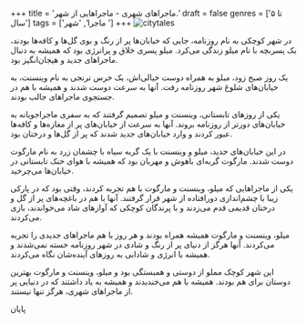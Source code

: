 +++
title = 'ماجراهای شهری - ماجراهایی از شهر.'
draft = false
genres = ['تا ۵ سال']
tags = ['ماجرا', 'شهر ']
+++
![citytales](/128.CityTales.jpg)

در شهر کوچکی به نام روزنامه، جایی که خیابان‌ها پر از رنگ و بوی گل‌ها و کافه‌ها بودند، یک پسربچه با نام میلو زندگی می‌کرد. میلو پسری خلاق و پرانرژی بود که همیشه به دنبال ماجراهای جدید و هیجان‌انگیز بود.

یک روز صبح زود، میلو به همراه دوست خیالی‌اش، یک خرس نرنجی به نام وینسنت، به خیابان‌های شلوغ شهر روزنامه رفت. آنها به سرعت دوست شدند و همیشه با هم در جستجوی ماجراهای جالب بودند.

یکی از روزهای تابستانی، وینسنت و میلو تصمیم گرفتند که به سفری ماجراجویانه به خیابان‌های دورتر از روزنامه بروند. آنها به سرعت از خیابان‌های پر از مغازه‌ها و کافه‌ها عبور کردند و وارد خیابان‌های جدید شدند که پر از گل‌ها و درختان بود.

در این خیابان‌های جدید، میلو و وینسنت با یک گربه سیاه با چشمان زرد به نام مارگوت دوست شدند. مارگوت گربه‌ای باهوش و مهربان بود که همیشه با هوای خنک تابستانی در خیابان‌ها می‌چرخید.

یکی از ماجراهایی که میلو، وینسنت و مارگوت با هم تجربه کردند، وقتی بود که در پارکی زیبا با چشم‌اندازی دورافتاده از شهر قرار گرفتند. آنها با هم در باغچه‌های پر از گل و درختان قدیمی قدم می‌زدند و با پرندگان کوچکی که آوازهای شاد می‌خواندند، بازی می‌کردند.

میلو، وینسنت و مارگوت همیشه همراه بودند و هر روز با هم ماجراهای جدیدی را تجربه می‌کردند. آنها هرگز از دنیای پر از رنگ و شادی در شهر روزنامه خسته نمی‌شدند و همیشه با انرژی و شادابی به روزهای آینده‌شان نگاه می‌کردند.

این شهر کوچک مملو از دوستی و همبستگی بود و میلو، وینسنت و مارگوت بهترین دوستان برای هم بودند. همیشه با هم می‌خندیدند و همیشه به یاد داشتند که در دنیایی پر از ماجراهای شهری، هرگز تنها نیستند.

پایان